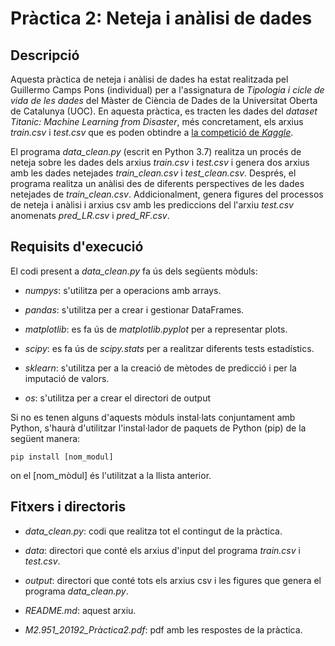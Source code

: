 # Pràctica 2: Neteja i anàlisi de dades

## Descripció

Aquesta pràctica de neteja i anàlisi de dades ha estat realitzada pel Guillermo Camps Pons (individual) per a l'assignatura de _Tipologia i cicle de vida de les dades_ del Màster de Ciència de Dades de la Universitat Oberta de Catalunya (UOC). En aquesta pràctica, es tracten les dades del _dataset Titanic: Machine Learning from Disaster_, més concretament, els arxius _train.csv_ i _test.csv_ que es poden obtindre a [la competició de _Kaggle_](https://www.kaggle.com/c/titanic).

El programa _data_clean.py_ (escrit en Python 3.7) realitza un procés de neteja sobre les dades dels arxius _train.csv_ i _test.csv_ i genera dos arxius amb les dades netejades _train_clean.csv_ i _test_clean.csv_. Després, el programa realitza un anàlisi des de diferents perspectives de les dades netejades de _train_clean.csv_. Addicionalment, genera figures del processos de neteja i anàlisi i arxius csv amb les prediccions del l'arxiu _test.csv_ anomenats _pred_LR.csv_ i _pred_RF.csv_.

## Requisits d'execució

El codi present a _data_clean.py_ fa ús dels següents mòduls:

* _numpys_: s'utilitza per a operacions amb arrays.

* _pandas_: s'utilitza per a crear i gestionar DataFrames.

* _matplotlib_: es fa ús de _matplotlib.pyplot_ per a representar plots.

* _scipy_: es fa ús de _scipy.stats_ per a realitzar diferents tests estadístics.

* _sklearn_: s'utilitza per a la creació de mètodes de predicció i per la imputació de valors.

* _os_: s'utilitza per a crear el directori de output

Si no es tenen alguns d'aquests mòduls instal·lats conjuntament amb Python, s'haurà d'utilitzar l'instal·lador de paquets de Python (pip) de la següent manera:

```
pip install [nom_modul]
```

on el [nom_mòdul] és l'utilitzat a la llista anterior.

## Fitxers i directoris

* _data_clean.py_: codi que realitza tot el contingut de la pràctica.

* _data_: directori que conté els arxius d'input del programa _train.csv_ i _test.csv_.

* _output_: directori que conté tots els arxius csv i les figures que genera el programa _data_clean.py_.

* _README.md_: aquest arxiu.

* _M2.951_20192_Pràctica2.pdf_: pdf amb les respostes de la pràctica.
